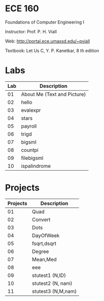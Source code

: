ECE 160
=======
Foundations of Computer Engineering I

Instructor: Prof. P. H. Viall

Web: http://portal.ece.umassd.edu/~pviall

Textbook: Let Us C, Y. P. Kanetkar, 8 th edition

Labs
====
| Lab | Description |
|-----|-------------|
| 01  | About Me (Text and Picture)
| 02  | hello
| 03  | evalexpr
| 04  | stars
| 05  | payroll
| 06  | trigd
| 07  | bigsml
| 08  | countpi
| 09  | filebigsml
| 10  | ispalindrome


Projects
========
| Projects | Description |
|----------|-------------|
| 01       | Quad
| 02       | Convert
| 03       | Dots
| 04       | DayOfWeek
| 05       | fsqrt,dsqrt
| 06       | Degree
| 07       | Mean,Med
| 08       | eee
| 09       | stutest1 (N,ID)
| 10       | stutest2 (N, nam)
| 11       | stutest3 (N,M,nam)
